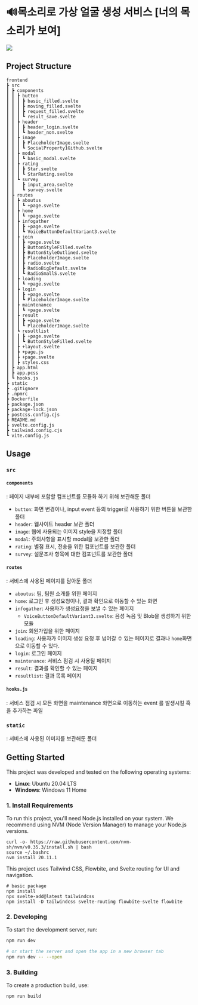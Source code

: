 # 🔊목소리로 가상 얼굴 생성 서비스 [너의 목소리가 보여]

  <img src="https://img.shields.io/badge/svelte-FF3E00?style=for-the-badge&logo=svelte&logoColor=white">


## Project Structure

```
frontend
┣ src
┃ ┣ components
┃ ┃ ┣ button
┃ ┃ ┃ ┣ basic_filled.svelte
┃ ┃ ┃ ┣ moving_filled.svelte
┃ ┃ ┃ ┣ request_filled.svelte
┃ ┃ ┃ ┗ result_save.svelte
┃ ┃ ┣ header
┃ ┃ ┃ ┣ header_login.svelte
┃ ┃ ┃ ┗ header_non.svelte
┃ ┃ ┣ image
┃ ┃ ┃ ┣ PlaceholderImage.svelte
┃ ┃ ┃ ┗ SocialProperty1Github.svelte
┃ ┃ ┣ modal
┃ ┃ ┃ ┗ basic_modal.svelte
┃ ┃ ┣ rating
┃ ┃ ┃ ┣ Star.svelte
┃ ┃ ┃ ┗ StarRating.svelte
┃ ┃ ┗ survey
┃ ┃   ┣ input_area.svelte
┃ ┃   ┗ survey.svelte
┃ ┣ routes
┃ ┃ ┣ aboutus
┃ ┃ ┃ ┗ +page.svelte
┃ ┃ ┣ home
┃ ┃ ┃ ┗ +page.svelte
┃ ┃ ┣ infogather
┃ ┃ ┃ ┣ +page.svelte
┃ ┃ ┃ ┗ VoiceButtonDefaultVariant3.svelte
┃ ┃ ┣ join
┃ ┃ ┃ ┣ +page.svelte
┃ ┃ ┃ ┣ ButtonStyleFilled.svelte
┃ ┃ ┃ ┣ ButtonStyleOutlined.svelte
┃ ┃ ┃ ┣ PlaceholderImage.svelte
┃ ┃ ┃ ┣ radio.svelte
┃ ┃ ┃ ┣ RadioBigDefault.svelte
┃ ┃ ┃ ┗ RadioSmallS.svelte
┃ ┃ ┣ loading
┃ ┃ ┃ ┗ +page.svelte
┃ ┃ ┣ login
┃ ┃ ┃ ┣ +page.svelte
┃ ┃ ┃ ┗ PlaceholderImage.svelte
┃ ┃ ┣ maintenance
┃ ┃ ┃ ┗ +page.svelte
┃ ┃ ┣ result
┃ ┃ ┃ ┣ +page.svelte
┃ ┃ ┃ ┗ PlaceholderImage.svelte
┃ ┃ ┗ resultlist
┃ ┃ ┃ ┣ +page.svelte
┃ ┃ ┃ ┗ ButtonStyleFilled.svelte
┃ ┃ ┣ +layout.svelte
┃ ┃ ┣ +page.js
┃ ┃ ┣ +page.svelte
┃ ┃ ┣ styles.css
┃ ┣ app.html
┃ ┣ app.pcss
┃ ┗ hooks.js
┣ static
┣ .gitignore
┣ .npmrc
┣ Dockerfile
┣ package.json
┣ package-lock.json
┣ postcss.config.cjs
┣ README.md
┣ svelte.config.js
┣ tailwind.config.cjs
┗ vite.config.js
```
## Usage

  
### `src` 
#### `components`
: 페이지 내부에 포함할 컴포넌트를 모듈화 하기 위해 보관해둔 폴더
 - `button`: 화면 변경이나,  input event 등의 trigger로 사용하기 위한 버튼을 보관한 폴더
 - `header`: 웹사이트 header 보관 폴더
 - `image`: 웹에 사용되는 이미지 style을 지정할 폴더
 - `modal`: 주의사항을 표시할 modal을 보관한 폴더
 - `rating`: 별점 표시, 전송을 위한 컴포넌트를 보관한 폴더
 - `survey`: 설문조사 항목에 대한 컴포넌트를 보관한 폴더

#### `routes` 
: 서비스에 사용된 페이지를 담아둔 폴더

 - `aboutus`: 팀, 팀원 소개를 위한 페이지
 - `home`: 로그인 후 생성요청이나, 결과 확인으로 이동할 수 있는 화면
 - `infogather`: 사용자가 생성요청을 보낼 수 있는 페이지
   - `VoiceButtonDefaultVariant3.svelte`: 음성 녹음 및 Blob을 생성하기 위한 모듈
 - `join`: 회원가입을 위한 페이지
 - `loading`: 사용자가 이미지 생성 요청 후 넘어갈 수 있는 페이지로 결과나 `home`화면으로 이동할 수 있다.
 - `login`: 로그인 페이지
 - `maintenance`: 서비스 점검 시 사용될 페이지
 - `result`: 결과를 확인할 수 있는 페이지
 - `resultlist`: 결과 목록 페이지
 
#### `hooks.js`
: 서비스 점검 시 모든 화면을 maintenance 화면으로 이동하는 event 를 발생시킬 훅을 추가하는 파일
### `static`
: 서비스에 사용된 이미지를 보관해둔 폴더


## Getting Started
This project was developed and tested on the following operating systems:
- **Linux**: Ubuntu 20.04 LTS
- **Windows**: Windows 11 Home

### 1. Install Requirements

To run this project, you'll need Node.js installed on your system. We recommend using NVM (Node Version Manager) to manage your Node.js versions.
```
curl -o- https://raw.githubusercontent.com/nvm-sh/nvm/v0.35.3/install.sh | bash
source ~/.bashrc
nvm install 20.11.1
```

This project uses Tailwind CSS, Flowbite, and Svelte routing for UI and navigation.
```
# basic package
npm install
npx svelte-add@latest tailwindcss
npm install -D tailwindcss svelte-routing flowbite-svelte flowbite
```
### 2. Developing

To start the development server, run:

```bash
npm run dev

# or start the server and open the app in a new browser tab
npm run dev -- --open
```

### 3. Building

To create a production build, use:

```
npm run build
```
  
